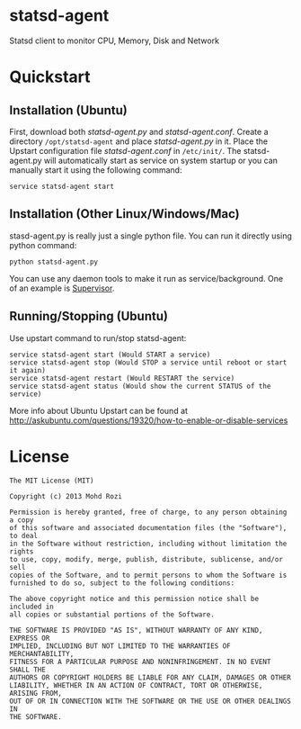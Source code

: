 statsd-agent
============

Statsd client to monitor CPU, Memory, Disk and Network

Quickstart
============

## Installation (Ubuntu)
First, download both *statsd-agent.py* and *statsd-agent.conf*. Create a directory `/opt/statsd-agent` and place *statsd-agent.py* in it. Place the Upstart configuration file *statsd-agent.conf* in `/etc/init/`. The statsd-agent.py will automatically start as service on system startup or you can manually start it using the following command:
```
service statsd-agent start
```

## Installation (Other Linux/Windows/Mac)
stasd-agent.py is really just a single python file. You can run it directly using python command:
```
python statsd-agent.py
```
You can use any daemon tools to make it run as service/background. One of an example is [Supervisor](http://supervisord.org/).

## Running/Stopping (Ubuntu)
Use upstart command to run/stop statsd-agent:
```
service statsd-agent start (Would START a service)
service statsd-agent stop (Would STOP a service until reboot or start it again)
service statsd-agent restart (Would RESTART the service)
service statsd-agent status (Would show the current STATUS of the service)
```
More info about Ubuntu Upstart can be found at http://askubuntu.com/questions/19320/how-to-enable-or-disable-services

License
============

    The MIT License (MIT)
    
    Copyright (c) 2013 Mohd Rozi
    
    Permission is hereby granted, free of charge, to any person obtaining a copy
    of this software and associated documentation files (the "Software"), to deal
    in the Software without restriction, including without limitation the rights
    to use, copy, modify, merge, publish, distribute, sublicense, and/or sell
    copies of the Software, and to permit persons to whom the Software is
    furnished to do so, subject to the following conditions:
    
    The above copyright notice and this permission notice shall be included in
    all copies or substantial portions of the Software.
    
    THE SOFTWARE IS PROVIDED "AS IS", WITHOUT WARRANTY OF ANY KIND, EXPRESS OR
    IMPLIED, INCLUDING BUT NOT LIMITED TO THE WARRANTIES OF MERCHANTABILITY,
    FITNESS FOR A PARTICULAR PURPOSE AND NONINFRINGEMENT. IN NO EVENT SHALL THE
    AUTHORS OR COPYRIGHT HOLDERS BE LIABLE FOR ANY CLAIM, DAMAGES OR OTHER
    LIABILITY, WHETHER IN AN ACTION OF CONTRACT, TORT OR OTHERWISE, ARISING FROM,
    OUT OF OR IN CONNECTION WITH THE SOFTWARE OR THE USE OR OTHER DEALINGS IN
    THE SOFTWARE.
